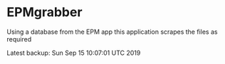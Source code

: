 # EPMgrabber
Using a database from the EPM app this application scrapes the files as required


Latest backup: Sun Sep 15 10:07:01 UTC 2019
